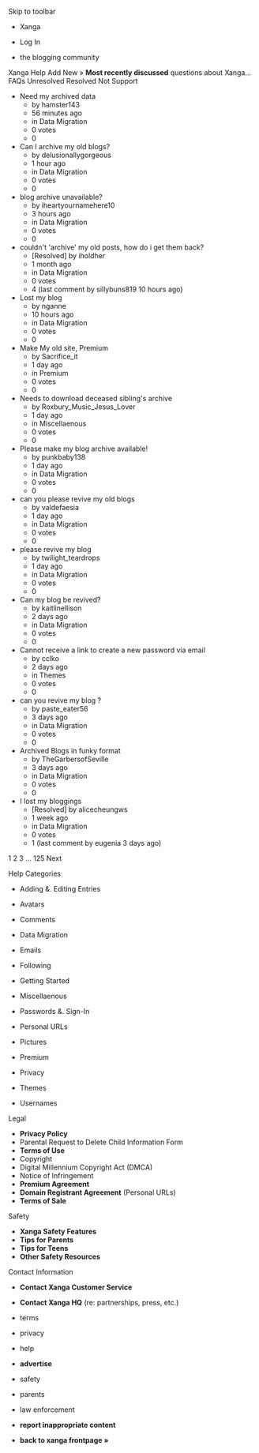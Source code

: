 Skip to toolbar

*   Xanga

*   Log In

*   the blogging community

Xanga Help Add New » **Most recently discussed** questions about Xanga… FAQs Unresolved Resolved Not Support

*   Need my archived data
    *   by hamster143
    *   56 minutes ago
    *   in Data Migration
    *   0 votes
    *   0
*   Can I archive my old blogs?
    *   by delusionallygorgeous
    *   1 hour ago
    *   in Data Migration
    *   0 votes
    *   0
*   blog archive unavailable?
    *   by iheartyournamehere10
    *   3 hours ago
    *   in Data Migration
    *   0 votes
    *   0
*   couldn't 'archive' my old posts, how do i get them back?
    *   \[Resolved\] by iholdher
    *   1 month ago
    *   in Data Migration
    *   0 votes
    *   4 (last comment by sillybuns819 10 hours ago)
*   Lost my blog
    *   by nganne
    *   10 hours ago
    *   in Data Migration
    *   0 votes
    *   0
*   Make My old site, Premium
    *   by Sacrifice\_it
    *   1 day ago
    *   in Premium
    *   0 votes
    *   0
*   Needs to download deceased sibling's archive
    *   by Roxbury\_Music\_Jesus\_Lover
    *   1 day ago
    *   in Miscellaenous
    *   0 votes
    *   0
*   Please make my blog archive available!
    *   by punkbaby138
    *   1 day ago
    *   in Data Migration
    *   0 votes
    *   0
*   can you please revive my old blogs
    *   by valdefaesia
    *   1 day ago
    *   in Data Migration
    *   0 votes
    *   0
*   please revive my blog
    *   by twilight\_teardrops
    *   1 day ago
    *   in Data Migration
    *   0 votes
    *   0
*   Can my blog be revived?
    *   by kaitlinellison
    *   2 days ago
    *   in Data Migration
    *   0 votes
    *   0
*   Cannot receive a link to create a new password via email
    *   by cclko
    *   2 days ago
    *   in Themes
    *   0 votes
    *   0
*   can you revive my blog ?
    *   by paste\_eater56
    *   3 days ago
    *   in Data Migration
    *   0 votes
    *   0
*   Archived Blogs in funky format
    *   by TheGarbersofSeville
    *   3 days ago
    *   in Data Migration
    *   0 votes
    *   0
*   I lost my bloggings
    *   \[Resolved\] by alicecheungws
    *   1 week ago
    *   in Data Migration
    *   0 votes
    *   1 (last comment by eugenia 3 days ago)

1 2 3 ... 125 Next

Help Categories

*   Adding &. Editing Entries
*   Avatars
*   Comments
*   Data Migration
*   Emails
*   Following
*   Getting Started
*   Miscellaenous

*   Passwords &. Sign-In
*   Personal URLs
*   Pictures
*   Premium
*   Privacy
*   Themes
*   Usernames

Legal

*   **Privacy Policy**
*   Parental Request to Delete Child Information Form
*   **Terms of Use**
*   Copyright
*   Digital Millennium Copyright Act (DMCA)
*   Notice of Infringement
*   **Premium Agreement**
*   **Domain Registrant Agreement** (Personal URLs)
*   **Terms of Sale**

Safety

*   **Xanga Safety Features**
*   **Tips for Parents**
*   **Tips for Teens**
*   **Other Safety Resources**

Contact Information

*   **Contact Xanga Customer Service**
*   **Contact Xanga HQ** (re: partnerships, press, etc.)

*   terms
*   privacy
*   help
*   **advertise**

*   safety
*   parents
*   law enforcement
*   **report inappropriate content**

*   **back to xanga frontpage »**